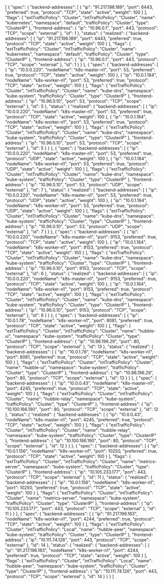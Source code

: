 [
  {
    "spec": {
      "backend-addresses": [
        {
          "ip": "91.217.196.189",
          "port": 6443,
          "preferred": true,
          "protocol": "TCP",
          "state": "active",
          "weight": 100
        }
      ],
      "flags": {
        "extTrafficPolicy": "Cluster",
        "intTrafficPolicy": "Cluster",
        "name": "kubernetes",
        "namespace": "default",
        "trafficPolicy": "Cluster",
        "type": "ClusterIP"
      },
      "frontend-address": {
        "ip": "10.96.0.1",
        "port": 443,
        "protocol": "TCP",
        "scope": "external"
      },
      "id": 1
    },
    "status": {
      "realized": {
        "backend-addresses": [
          {
            "ip": "91.217.196.189",
            "port": 6443,
            "preferred": true,
            "protocol": "TCP",
            "state": "active",
            "weight": 100
          }
        ],
        "flags": {
          "extTrafficPolicy": "Cluster",
          "intTrafficPolicy": "Cluster",
          "name": "kubernetes",
          "namespace": "default",
          "trafficPolicy": "Cluster",
          "type": "ClusterIP"
        },
        "frontend-address": {
          "ip": "10.96.0.1",
          "port": 443,
          "protocol": "TCP",
          "scope": "external"
        },
        "id": 1
      }
    }
  },
  {
    "spec": {
      "backend-addresses": [
        {
          "ip": "10.0.0.220",
          "nodeName": "k8s-master-n1",
          "port": 53,
          "preferred": true,
          "protocol": "TCP",
          "state": "active",
          "weight": 100
        },
        {
          "ip": "10.0.1.184",
          "nodeName": "k8s-worker-n1",
          "port": 53,
          "preferred": true,
          "protocol": "TCP",
          "state": "active",
          "weight": 100
        }
      ],
      "flags": {
        "extTrafficPolicy": "Cluster",
        "intTrafficPolicy": "Cluster",
        "name": "kube-dns",
        "namespace": "kube-system",
        "trafficPolicy": "Cluster",
        "type": "ClusterIP"
      },
      "frontend-address": {
        "ip": "10.96.0.10",
        "port": 53,
        "protocol": "TCP",
        "scope": "external"
      },
      "id": 5
    },
    "status": {
      "realized": {
        "backend-addresses": [
          {
            "ip": "10.0.0.220",
            "nodeName": "k8s-master-n1",
            "port": 53,
            "preferred": true,
            "protocol": "TCP",
            "state": "active",
            "weight": 100
          },
          {
            "ip": "10.0.1.184",
            "nodeName": "k8s-worker-n1",
            "port": 53,
            "preferred": true,
            "protocol": "TCP",
            "state": "active",
            "weight": 100
          }
        ],
        "flags": {
          "extTrafficPolicy": "Cluster",
          "intTrafficPolicy": "Cluster",
          "name": "kube-dns",
          "namespace": "kube-system",
          "trafficPolicy": "Cluster",
          "type": "ClusterIP"
        },
        "frontend-address": {
          "ip": "10.96.0.10",
          "port": 53,
          "protocol": "TCP",
          "scope": "external"
        },
        "id": 5
      }
    }
  },
  {
    "spec": {
      "backend-addresses": [
        {
          "ip": "10.0.0.220",
          "nodeName": "k8s-master-n1",
          "port": 53,
          "preferred": true,
          "protocol": "UDP",
          "state": "active",
          "weight": 100
        },
        {
          "ip": "10.0.1.184",
          "nodeName": "k8s-worker-n1",
          "port": 53,
          "preferred": true,
          "protocol": "UDP",
          "state": "active",
          "weight": 100
        }
      ],
      "flags": {
        "extTrafficPolicy": "Cluster",
        "intTrafficPolicy": "Cluster",
        "name": "kube-dns",
        "namespace": "kube-system",
        "trafficPolicy": "Cluster",
        "type": "ClusterIP"
      },
      "frontend-address": {
        "ip": "10.96.0.10",
        "port": 53,
        "protocol": "UDP",
        "scope": "external"
      },
      "id": 7
    },
    "status": {
      "realized": {
        "backend-addresses": [
          {
            "ip": "10.0.0.220",
            "nodeName": "k8s-master-n1",
            "port": 53,
            "preferred": true,
            "protocol": "UDP",
            "state": "active",
            "weight": 100
          },
          {
            "ip": "10.0.1.184",
            "nodeName": "k8s-worker-n1",
            "port": 53,
            "preferred": true,
            "protocol": "UDP",
            "state": "active",
            "weight": 100
          }
        ],
        "flags": {
          "extTrafficPolicy": "Cluster",
          "intTrafficPolicy": "Cluster",
          "name": "kube-dns",
          "namespace": "kube-system",
          "trafficPolicy": "Cluster",
          "type": "ClusterIP"
        },
        "frontend-address": {
          "ip": "10.96.0.10",
          "port": 53,
          "protocol": "UDP",
          "scope": "external"
        },
        "id": 7
      }
    }
  },
  {
    "spec": {
      "backend-addresses": [
        {
          "ip": "10.0.0.220",
          "nodeName": "k8s-master-n1",
          "port": 9153,
          "preferred": true,
          "protocol": "TCP",
          "state": "active",
          "weight": 100
        },
        {
          "ip": "10.0.1.184",
          "nodeName": "k8s-worker-n1",
          "port": 9153,
          "preferred": true,
          "protocol": "TCP",
          "state": "active",
          "weight": 100
        }
      ],
      "flags": {
        "extTrafficPolicy": "Cluster",
        "intTrafficPolicy": "Cluster",
        "name": "kube-dns",
        "namespace": "kube-system",
        "trafficPolicy": "Cluster",
        "type": "ClusterIP"
      },
      "frontend-address": {
        "ip": "10.96.0.10",
        "port": 9153,
        "protocol": "TCP",
        "scope": "external"
      },
      "id": 6
    },
    "status": {
      "realized": {
        "backend-addresses": [
          {
            "ip": "10.0.0.220",
            "nodeName": "k8s-master-n1",
            "port": 9153,
            "preferred": true,
            "protocol": "TCP",
            "state": "active",
            "weight": 100
          },
          {
            "ip": "10.0.1.184",
            "nodeName": "k8s-worker-n1",
            "port": 9153,
            "preferred": true,
            "protocol": "TCP",
            "state": "active",
            "weight": 100
          }
        ],
        "flags": {
          "extTrafficPolicy": "Cluster",
          "intTrafficPolicy": "Cluster",
          "name": "kube-dns",
          "namespace": "kube-system",
          "trafficPolicy": "Cluster",
          "type": "ClusterIP"
        },
        "frontend-address": {
          "ip": "10.96.0.10",
          "port": 9153,
          "protocol": "TCP",
          "scope": "external"
        },
        "id": 6
      }
    }
  },
  {
    "spec": {
      "backend-addresses": [
        {
          "ip": "10.0.1.78",
          "nodeName": "k8s-worker-n1",
          "port": 8081,
          "preferred": true,
          "protocol": "TCP",
          "state": "active",
          "weight": 100
        }
      ],
      "flags": {
        "extTrafficPolicy": "Cluster",
        "intTrafficPolicy": "Cluster",
        "name": "hubble-ui",
        "namespace": "kube-system",
        "trafficPolicy": "Cluster",
        "type": "ClusterIP"
      },
      "frontend-address": {
        "ip": "10.96.196.29",
        "port": 80,
        "protocol": "TCP",
        "scope": "external"
      },
      "id": 13
    },
    "status": {
      "realized": {
        "backend-addresses": [
          {
            "ip": "10.0.1.78",
            "nodeName": "k8s-worker-n1",
            "port": 8081,
            "preferred": true,
            "protocol": "TCP",
            "state": "active",
            "weight": 100
          }
        ],
        "flags": {
          "extTrafficPolicy": "Cluster",
          "intTrafficPolicy": "Cluster",
          "name": "hubble-ui",
          "namespace": "kube-system",
          "trafficPolicy": "Cluster",
          "type": "ClusterIP"
        },
        "frontend-address": {
          "ip": "10.96.196.29",
          "port": 80,
          "protocol": "TCP",
          "scope": "external"
        },
        "id": 13
      }
    }
  },
  {
    "spec": {
      "backend-addresses": [
        {
          "ip": "10.0.0.43",
          "nodeName": "k8s-master-n1",
          "port": 4245,
          "preferred": true,
          "protocol": "TCP",
          "state": "active",
          "weight": 100
        }
      ],
      "flags": {
        "extTrafficPolicy": "Cluster",
        "intTrafficPolicy": "Cluster",
        "name": "hubble-relay",
        "namespace": "kube-system",
        "trafficPolicy": "Cluster",
        "type": "ClusterIP"
      },
      "frontend-address": {
        "ip": "10.100.166.190",
        "port": 80,
        "protocol": "TCP",
        "scope": "external"
      },
      "id": 12
    },
    "status": {
      "realized": {
        "backend-addresses": [
          {
            "ip": "10.0.0.43",
            "nodeName": "k8s-master-n1",
            "port": 4245,
            "preferred": true,
            "protocol": "TCP",
            "state": "active",
            "weight": 100
          }
        ],
        "flags": {
          "extTrafficPolicy": "Cluster",
          "intTrafficPolicy": "Cluster",
          "name": "hubble-relay",
          "namespace": "kube-system",
          "trafficPolicy": "Cluster",
          "type": "ClusterIP"
        },
        "frontend-address": {
          "ip": "10.100.166.190",
          "port": 80,
          "protocol": "TCP",
          "scope": "external"
        },
        "id": 12
      }
    }
  },
  {
    "spec": {
      "backend-addresses": [
        {
          "ip": "10.0.1.156",
          "nodeName": "k8s-worker-n1",
          "port": 10250,
          "preferred": true,
          "protocol": "TCP",
          "state": "active",
          "weight": 100
        }
      ],
      "flags": {
        "extTrafficPolicy": "Cluster",
        "intTrafficPolicy": "Cluster",
        "name": "metrics-server",
        "namespace": "kube-system",
        "trafficPolicy": "Cluster",
        "type": "ClusterIP"
      },
      "frontend-address": {
        "ip": "10.105.233.177",
        "port": 443,
        "protocol": "TCP",
        "scope": "external"
      },
      "id": 11
    },
    "status": {
      "realized": {
        "backend-addresses": [
          {
            "ip": "10.0.1.156",
            "nodeName": "k8s-worker-n1",
            "port": 10250,
            "preferred": true,
            "protocol": "TCP",
            "state": "active",
            "weight": 100
          }
        ],
        "flags": {
          "extTrafficPolicy": "Cluster",
          "intTrafficPolicy": "Cluster",
          "name": "metrics-server",
          "namespace": "kube-system",
          "trafficPolicy": "Cluster",
          "type": "ClusterIP"
        },
        "frontend-address": {
          "ip": "10.105.233.177",
          "port": 443,
          "protocol": "TCP",
          "scope": "external"
        },
        "id": 11
      }
    }
  },
  {
    "spec": {
      "backend-addresses": [
        {
          "ip": "91.217.196.183",
          "nodeName": "k8s-worker-n1",
          "port": 4244,
          "preferred": true,
          "protocol": "TCP",
          "state": "active",
          "weight": 100
        }
      ],
      "flags": {
        "extTrafficPolicy": "Cluster",
        "intTrafficPolicy": "Local",
        "name": "hubble-peer",
        "namespace": "kube-system",
        "trafficPolicy": "Cluster",
        "type": "ClusterIP"
      },
      "frontend-address": {
        "ip": "10.111.74.126",
        "port": 443,
        "protocol": "TCP",
        "scope": "external"
      },
      "id": 14
    },
    "status": {
      "realized": {
        "backend-addresses": [
          {
            "ip": "91.217.196.183",
            "nodeName": "k8s-worker-n1",
            "port": 4244,
            "preferred": true,
            "protocol": "TCP",
            "state": "active",
            "weight": 100
          }
        ],
        "flags": {
          "extTrafficPolicy": "Cluster",
          "intTrafficPolicy": "Local",
          "name": "hubble-peer",
          "namespace": "kube-system",
          "trafficPolicy": "Cluster",
          "type": "ClusterIP"
        },
        "frontend-address": {
          "ip": "10.111.74.126",
          "port": 443,
          "protocol": "TCP",
          "scope": "external"
        },
        "id": 14
      }
    }
  }
]

